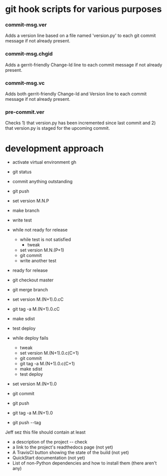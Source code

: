 # git hook scripts for various purposes

### commit-msg.ver

Adds a version line based on a file named 'version.py' to each git
commit message if not already present.

### commit-msg.chgid

Adds a gerrit-friendly Change-Id line to each commit message if not
already present.

### commit-msg.vc

Adds both gerrit-friendly Change-Id and Version line to each commit
message if not already present.

### pre-commit.ver

Checks 1) that version.py has been incremented since last commit and
2) that version.py is staged for the upcoming commit.

# development approach

  * activate virtual environment gh
  * git status
  * commit anything outstanding
  * git push

  * set version M.N.P
  * make branch
  * write test
  * while not ready for release
    * while test is not satisfied
      * tweak
    * set version M.N.(P+1)
    * git commit
    * write another test

  * ready for release
  * git checkout master
  * git merge branch
  * set version M.(N+1).0.cC
  * git tag -a M.(N+1).0.cC
  * make sdist
  * test deploy
  * while deploy fails
    * tweak
    * set version M.(N+1).0.c(C+1)
    * git commit
    * git tag -a M.(N+1).0.c(C+1)
    * make sdist
    * test deploy
  * set version M.(N+1).0
  * git commit
  * git push
  * git tag -a M.(N+1).0
  * git push --tag

Jeff sez this file should contain at least
  * a description of the project -- check
  * a link to the project's readthedocs page (not yet)
  * A TravisCI button showing the state of the build (not yet)
  * QuickStart documentation (not yet)
  * List of non-Python dependencies and how to install them (there aren't any)